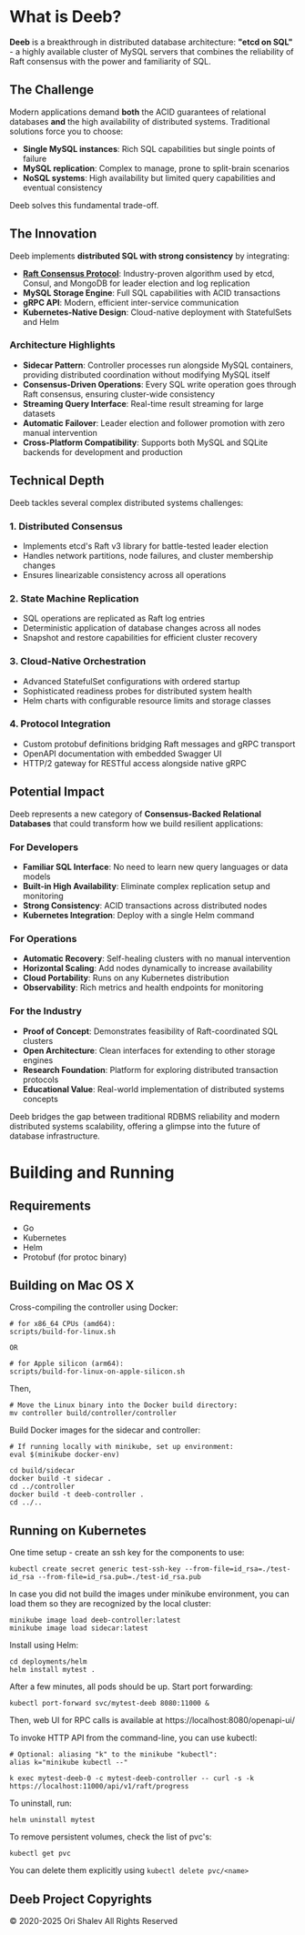 # What is Deeb?

**Deeb** is a breakthrough in distributed database architecture: **"etcd on SQL"** - a highly available cluster of MySQL servers that combines the reliability of Raft consensus with the power and familiarity of SQL.

## The Challenge

Modern applications demand **both** the ACID guarantees of relational databases **and** the high availability of distributed systems. Traditional solutions force you to choose:
- **Single MySQL instances**: Rich SQL capabilities but single points of failure
- **MySQL replication**: Complex to manage, prone to split-brain scenarios  
- **NoSQL systems**: High availability but limited query capabilities and eventual consistency

Deeb solves this fundamental trade-off.

## The Innovation

Deeb implements **distributed SQL with strong consistency** by integrating:

- **[Raft Consensus Protocol](https://raft.github.io/)**: Industry-proven algorithm used by etcd, Consul, and MongoDB for leader election and log replication
- **MySQL Storage Engine**: Full SQL capabilities with ACID transactions
- **gRPC API**: Modern, efficient inter-service communication
- **Kubernetes-Native Design**: Cloud-native deployment with StatefulSets and Helm

### Architecture Highlights

- **Sidecar Pattern**: Controller processes run alongside MySQL containers, providing distributed coordination without modifying MySQL itself
- **Consensus-Driven Operations**: Every SQL write operation goes through Raft consensus, ensuring cluster-wide consistency
- **Streaming Query Interface**: Real-time result streaming for large datasets
- **Automatic Failover**: Leader election and follower promotion with zero manual intervention
- **Cross-Platform Compatibility**: Supports both MySQL and SQLite backends for development and production

## Technical Depth

Deeb tackles several complex distributed systems challenges:

### 1. **Distributed Consensus**
- Implements etcd's Raft v3 library for battle-tested leader election
- Handles network partitions, node failures, and cluster membership changes
- Ensures linearizable consistency across all operations

### 2. **State Machine Replication**
- SQL operations are replicated as Raft log entries
- Deterministic application of database changes across all nodes
- Snapshot and restore capabilities for efficient cluster recovery

### 3. **Cloud-Native Orchestration**
- Advanced StatefulSet configurations with ordered startup
- Sophisticated readiness probes for distributed system health
- Helm charts with configurable resource limits and storage classes

### 4. **Protocol Integration**  
- Custom protobuf definitions bridging Raft messages and gRPC transport
- OpenAPI documentation with embedded Swagger UI
- HTTP/2 gateway for RESTful access alongside native gRPC

## Potential Impact

Deeb represents a new category of **Consensus-Backed Relational Databases** that could transform how we build resilient applications:

### For Developers
- **Familiar SQL Interface**: No need to learn new query languages or data models
- **Built-in High Availability**: Eliminate complex replication setup and monitoring
- **Strong Consistency**: ACID transactions across distributed nodes
- **Kubernetes Integration**: Deploy with a single Helm command

### For Operations
- **Automatic Recovery**: Self-healing clusters with no manual intervention
- **Horizontal Scaling**: Add nodes dynamically to increase availability
- **Cloud Portability**: Runs on any Kubernetes distribution
- **Observability**: Rich metrics and health endpoints for monitoring

### For the Industry
- **Proof of Concept**: Demonstrates feasibility of Raft-coordinated SQL clusters
- **Open Architecture**: Clean interfaces for extending to other storage engines  
- **Research Foundation**: Platform for exploring distributed transaction protocols
- **Educational Value**: Real-world implementation of distributed systems concepts

Deeb bridges the gap between traditional RDBMS reliability and modern distributed systems scalability, offering a glimpse into the future of database infrastructure.

# Building and Running

## Requirements

* Go
* Kubernetes
* Helm
* Protobuf (for protoc binary)

## Building on Mac OS X

Cross-compiling the controller using Docker:
```
# for x86_64 CPUs (amd64):
scripts/build-for-linux.sh

OR

# for Apple silicon (arm64):
scripts/build-for-linux-on-apple-silicon.sh
```
Then,
```
# Move the Linux binary into the Docker build directory:
mv controller build/controller/controller
```

Build Docker images for the sidecar and controller:
```
# If running locally with minikube, set up environment:
eval $(minikube docker-env)

cd build/sidecar
docker build -t sidecar .
cd ../controller
docker build -t deeb-controller .
cd ../..
```

## Running on Kubernetes

One time setup - create an ssh key for the components to use:
```
kubectl create secret generic test-ssh-key --from-file=id_rsa=./test-id_rsa --from-file=id_rsa.pub=./test-id_rsa.pub

```

In case you did not build the images under minikube environment, you can load them so they are recognized by the local cluster:
```
minikube image load deeb-controller:latest
minikube image load sidecar:latest
```

Install using Helm:
```
cd deployments/helm
helm install mytest .
```

After a few minutes, all pods should be up.
Start port forwarding:
```
kubectl port-forward svc/mytest-deeb 8080:11000 &
```
Then, web UI for RPC calls is available at https://localhost:8080/openapi-ui/

To invoke HTTP API from the command-line, you can use kubectl:
```
# Optional: aliasing "k" to the minikube "kubectl":
alias k="minikube kubectl --"

k exec mytest-deeb-0 -c mytest-deeb-controller -- curl -s -k https://localhost:11000/api/v1/raft/progress
```

To uninstall, run:
```
helm uninstall mytest
```
To remove persistent volumes, check the list of pvc's:
```
kubectl get pvc
```
You can delete them explicitly using `kubectl delete pvc/<name>`

## Deeb Project Copyrights

© 2020-2025 Ori Shalev All Rights Reserved
